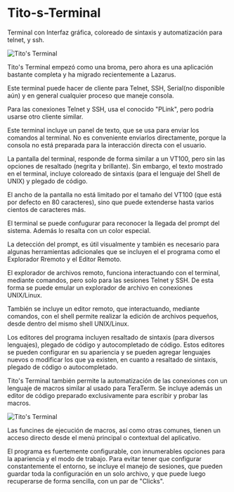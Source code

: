 Tito-s-Terminal
===============

Terminal con Interfaz gráfica, coloreado de sintaxis y automatización para telnet, y ssh.

![Tito's Terminal](http://blog.pucp.edu.pe/media/4946/20140905-tterm1red.png "Título de la imagen")

Tito's Terminal empezó como una broma, pero ahora es una aplicación bastante completa y ha migrado recientemente a Lazarus.

Este terminal puede hacer de cliente para Telnet, SSH, Serial(no disponible aún) y en general cualquier proceso que maneje consola.

Para las conexiones Telnet y SSH, usa el conocido "PLink", pero podría usarse otro cliente similar.

Este terminal incluye un panel de texto, que se usa para enviar los comandos al terminal. No es conveniente enviarlos directamente, porque la consola no está preparada para la interacción directa con el usuario.

La pantalla del terminal, responde de forma similar a un VT100, pero sin las opciones de resaltado (negrita y brillante). Sin embargo, el texto mostrado en el terminal, incluye coloreado de sintaxis (para el lenguaje del Shell de UNIX) y plegado de código. 

El ancho de la pantalla no está limitado por el tamaño del VT100 (que está por defecto en 80 caracteres), sino que puede extenderse hasta varios cientos de caracteres más.

El terminal se puede confugurar para reconocer la llegada del prompt del sistema. Además lo resalta con un color especial.

La detección del prompt, es útil visualmente y también es necesario para algunas herramientas adicionales que se incluyen el el programa como el Explorador Rremoto y el Editor Remoto.

El explorador de archivos remoto,  funciona interactuando con el terminal, mediante comandos, pero solo para las sesiones Telnet y SSH. De esta forma se puede emular un explorador de archivo en conexiones UNIX/Linux.

También se incluye un editor remoto, que interactuando, mediante comandos, con el shell permite realizar la edición de archivos pequeños, desde dentro del mismo shell UNIX/Linux.

Los editores del programa incluyen resaltado de sintaxis (para diversos lenguajes), plegado de código y autocompletado de código. Estos editores se pueden configurar en su apariencia y se pueden agregar lenguajes nuevos o modificar los que ya existen, en cuanto a resaltado de sintaxis, plegado de código o autocompletado.

Tito's Terminal también permite la automatización de las conexiones con un lenguaje de macros similar al usado para TeraTerm. Se incluye además un editor de código preparado exclusivamente para escribir y probar las macros.

![Tito's Terminal](http://blog.pucp.edu.pe/media/4946/20140905-tterm3.png "Título de la imagen")

Las funcines de ejecución de macros, así como otras comunes, tienen un acceso directo desde el menú principal o contextual del aplicativo.

El programa es fuertemente configurable, con innumerables opciones para la apariencia y el modo de trabajo. Para evitar tener que configurar constantemente el entorno, se incluye el manejo de sesiones, que pueden guardar toda la configuración en un solo archivo, y que puede luego recuperarse de forma sencilla, con un par de "Clicks".
